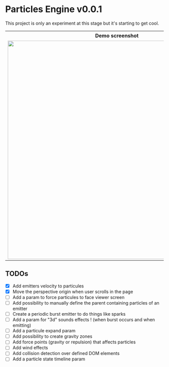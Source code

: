 Particles Engine v0.0.1
=================

This project is only an experiment at this stage but it's starting to get cool.

<table>
  <tr>
    <th>Demo screenshot</th>
  </tr>
  <tr>
    <td>
      <img style="width:694px;" src="https://raw.github.com/wmcmurray/particles-engine/master/demo/screenshot.jpg" alt="">
    </td>
  </tr>
</table>


TODOs
-------------------------
- [x] Add emitters velocity to particules
- [x] Move the perspective origin when user scrolls in the page
- [ ] Add a param to force particules to face viewer screen
- [ ] Add possibility to manually define the parent containing particles of an emitter
- [ ] Create a periodic burst emitter to do things like sparks
- [ ] Add a param for "3d" sounds effects ! (when burst occurs and when emitting)
- [ ] Add a particule expand param
- [ ] Add possibility to create gravity zones
- [ ] Add force points (gravity or repulsion) that affects particles
- [ ] Add wind effects
- [ ] Add collision detection over defined DOM elements
- [ ] Add a particle state timeline param